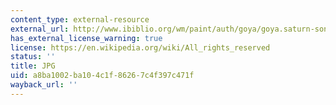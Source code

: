 ```yaml
---
content_type: external-resource
external_url: http://www.ibiblio.org/wm/paint/auth/goya/goya.saturn-son.jpg
has_external_license_warning: true
license: https://en.wikipedia.org/wiki/All_rights_reserved
status: ''
title: JPG
uid: a8ba1002-ba10-4c1f-8626-7c4f397c471f
wayback_url: ''
---
```

